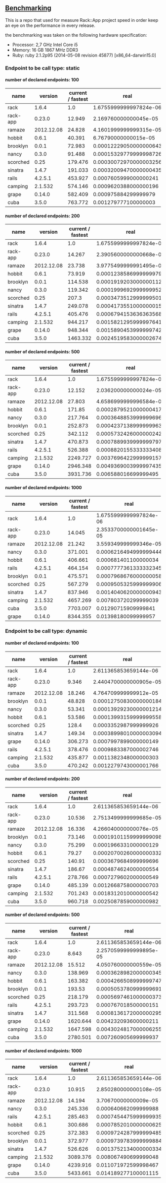 
## [Benchmarking](https://github.com/rack-app/rack-app-benchmark)

This is a repo that used for measure Rack::App project speed in order keep an eye on the performance in every release.

the benchmarking was taken on the following hardware specification:
* Processor: 2,7 GHz Intel Core i5
* Memory: 16 GB 1867 MHz DDR3
* Ruby: ruby 2.1.2p95 (2014-05-08 revision 45877) [x86_64-darwin15.0]


### Endpoint to be call type: static


#### number of declared endpoints: 100

| name                   | version                | current / fastest      | real                   |
| ---------------------- | ---------------------- | ---------------------- | ---------------------- |
| rack                   | 1.6.4                  | 1.0                    | 1.6755999999997824e-06 |
| rack-app               | 0.23.0                 | 12.949                 | 2.169760000000045e-05  |
| ramaze                 | 2012.12.08             | 24.828                 | 4.1601999999999315e-05 |
| hobbit                 | 0.6.1                  | 40.391                 | 6.76790000000015e-05   |
| brooklyn               | 0.0.1                  | 72.983                 | 0.00012229050000000643 |
| nancy                  | 0.3.0                  | 91.488                 | 0.00015329779999998726 |
| scorched               | 0.25                   | 179.476                | 0.00030072970000003256 |
| sinatra                | 1.4.7                  | 191.033                | 0.00032009470000000435 |
| rails                  | 4.2.5.1                | 453.927                | 0.0007605999000000241  |
| camping                | 2.1.532                | 574.146                | 0.0009620388000000196  |
| grape                  | 0.14.0                 | 582.409                | 0.000975884299999979   |
| cuba                   | 3.5.0                  | 763.772                | 0.001279777100000003   |


#### number of declared endpoints: 200

| name                   | version                | current / fastest      | real                   |
| ---------------------- | ---------------------- | ---------------------- | ---------------------- |
| rack                   | 1.6.4                  | 1.0                    | 1.6755999999997824e-06 |
| rack-app               | 0.23.0                 | 14.267                 | 2.3905600000000668e-05 |
| ramaze                 | 2012.12.08             | 23.738                 | 3.9775499999991495e-05 |
| hobbit                 | 0.6.1                  | 73.919                 | 0.00012385869999999795 |
| brooklyn               | 0.0.1                  | 114.538                | 0.00019192030000001126 |
| nancy                  | 0.3.0                  | 119.342                | 0.0001999692999999952  |
| scorched               | 0.25                   | 207.3                  | 0.00034735129999995015 |
| sinatra                | 1.4.7                  | 249.078                | 0.0004173551000000015  |
| rails                  | 4.2.5.1                | 405.476                | 0.0006794153636363568  |
| camping                | 2.1.532                | 944.217                | 0.0015821295999997641  |
| grape                  | 0.14.0                 | 948.344                | 0.0015890453999999742  |
| cuba                   | 3.5.0                  | 1463.332               | 0.0024519583000002674  |


#### number of declared endpoints: 500

| name                   | version                | current / fastest      | real                   |
| ---------------------- | ---------------------- | ---------------------- | ---------------------- |
| rack                   | 1.6.4                  | 1.0                    | 1.6755999999997824e-06 |
| rack-app               | 0.23.0                 | 12.152                 | 2.036200000000024e-05  |
| ramaze                 | 2012.12.08             | 27.803                 | 4.6586999999996584e-05 |
| hobbit                 | 0.6.1                  | 171.85                 | 0.00028795210000004173 |
| nancy                  | 0.3.0                  | 217.764                | 0.0003648853999999696  |
| brooklyn               | 0.0.1                  | 252.873                | 0.00042371389999999634 |
| scorched               | 0.25                   | 342.112                | 0.0005732426000000242  |
| sinatra                | 1.4.7                  | 470.873                | 0.0007889939999999797  |
| rails                  | 4.2.5.1                | 526.388                | 0.0008820155333333408  |
| camping                | 2.1.532                | 2249.727               | 0.0037696422999999157  |
| grape                  | 0.14.0                 | 2946.348               | 0.0049369003999997435  |
| cuba                   | 3.5.0                  | 3931.736               | 0.006588016699999495   |


#### number of declared endpoints: 1000

| name                   | version                | current / fastest      | real                   |
| ---------------------- | ---------------------- | ---------------------- | ---------------------- |
| rack                   | 1.6.4                  | 1.0                    | 1.6755999999997824e-06 |
| rack-app               | 0.23.0                 | 14.045                 | 2.3533700000001645e-05 |
| ramaze                 | 2012.12.08             | 21.242                 | 3.559349999999346e-05  |
| nancy                  | 0.3.0                  | 371.001                | 0.0006216494999999444  |
| hobbit                 | 0.6.1                  | 406.661                | 0.000681401100000034   |
| rails                  | 4.2.5.1                | 464.154                | 0.0007777361333332345  |
| brooklyn               | 0.0.1                  | 475.571                | 0.0007968676000000058  |
| scorched               | 0.25                   | 567.279                | 0.0009505325999999906  |
| sinatra                | 1.4.7                  | 837.946                | 0.0014040620000000943  |
| camping                | 2.1.532                | 4657.269               | 0.007803720299999039   |
| cuba                   | 3.5.0                  | 7703.007               | 0.01290715909999841    |
| grape                  | 0.14.0                 | 8344.355               | 0.01398180099999957    |

### Endpoint to be call type: dynamic


#### number of declared endpoints: 100

| name                   | version                | current / fastest      | real                   |
| ---------------------- | ---------------------- | ---------------------- | ---------------------- |
| rack                   | 1.6.4                  | 1.0                    | 2.611365853659144e-06  |
| rack-app               | 0.23.0                 | 9.346                  | 2.4404700000000905e-05 |
| ramaze                 | 2012.12.08             | 18.246                 | 4.764709999999912e-05  |
| brooklyn               | 0.0.1                  | 48.828                 | 0.00012750830000000184 |
| nancy                  | 0.3.0                  | 53.341                 | 0.00013929230000001214 |
| hobbit                 | 0.6.1                  | 53.586                 | 0.00013993159999999558 |
| scorched               | 0.25                   | 128.4                  | 0.0003352987999999926  |
| sinatra                | 1.4.7                  | 149.34                 | 0.00038998010000003094 |
| grape                  | 0.14.0                 | 306.273                | 0.0007997899000000149  |
| rails                  | 4.2.5.1                | 378.476                | 0.0009883387000002746  |
| camping                | 2.1.532                | 435.877                | 0.0011382348000000303  |
| cuba                   | 3.5.0                  | 470.242                | 0.0012279743000001766  |


#### number of declared endpoints: 200

| name                   | version                | current / fastest      | real                   |
| ---------------------- | ---------------------- | ---------------------- | ---------------------- |
| rack                   | 1.6.4                  | 1.0                    | 2.611365853659144e-06  |
| rack-app               | 0.23.0                 | 10.536                 | 2.7513499999999685e-05 |
| ramaze                 | 2012.12.08             | 16.336                 | 4.266040000000076e-05  |
| brooklyn               | 0.0.1                  | 73.146                 | 0.00019101159999999098 |
| nancy                  | 0.3.0                  | 75.299                 | 0.0001966331000000129  |
| hobbit                 | 0.6.1                  | 79.27                  | 0.00020700260000000332 |
| scorched               | 0.25                   | 140.91                 | 0.0003679684999999696  |
| sinatra                | 1.4.7                  | 186.67                 | 0.0004874624000000554  |
| rails                  | 4.2.5.1                | 278.766                | 0.0007279602000000549  |
| grape                  | 0.14.0                 | 485.139                | 0.0012668758000000703  |
| camping                | 2.1.532                | 701.243                | 0.0018312010000000542  |
| cuba                   | 3.5.0                  | 960.718                | 0.0025087859000000982  |


#### number of declared endpoints: 500

| name                   | version                | current / fastest      | real                   |
| ---------------------- | ---------------------- | ---------------------- | ---------------------- |
| rack                   | 1.6.4                  | 1.0                    | 2.611365853659144e-06  |
| rack-app               | 0.23.0                 | 8.643                  | 2.2570599999999895e-05 |
| ramaze                 | 2012.12.08             | 15.512                 | 4.050760000000559e-05  |
| nancy                  | 0.3.0                  | 138.969                | 0.0003628982000000345  |
| hobbit                 | 0.6.1                  | 163.382                | 0.0004266508999999747  |
| brooklyn               | 0.0.1                  | 193.53                 | 0.0005053780999999691  |
| scorched               | 0.25                   | 218.179                | 0.0005697461000000373  |
| rails                  | 4.2.5.1                | 293.723                | 0.000767018500000151   |
| sinatra                | 1.4.7                  | 311.568                | 0.0008136172000000295  |
| grape                  | 0.14.0                 | 1620.644               | 0.004232093600000211   |
| camping                | 2.1.532                | 1647.598               | 0.0043024817000006255  |
| cuba                   | 3.5.0                  | 2780.501               | 0.007260905699999937   |


#### number of declared endpoints: 1000

| name                   | version                | current / fastest      | real                   |
| ---------------------- | ---------------------- | ---------------------- | ---------------------- |
| rack                   | 1.6.4                  | 1.0                    | 2.611365853659144e-06  |
| rack-app               | 0.23.0                 | 10.915                 | 2.850280000000108e-05  |
| ramaze                 | 2012.12.08             | 14.194                 | 3.70670000000009e-05   |
| nancy                  | 0.3.0                  | 245.336                | 0.000640662099999988   |
| rails                  | 4.2.5.1                | 285.463                | 0.0007454475999999935  |
| hobbit                 | 0.6.1                  | 300.686                | 0.0007852010000000625  |
| scorched               | 0.25                   | 372.383                | 0.0009724287999999485  |
| brooklyn               | 0.0.1                  | 372.977                | 0.0009739783999999884  |
| sinatra                | 1.4.7                  | 526.626                | 0.0013752134000000334  |
| camping                | 2.1.532                | 3089.376               | 0.008067490699999048   |
| grape                  | 0.14.0                 | 4239.916               | 0.011071972599998467   |
| cuba                   | 3.5.0                  | 5433.661               | 0.014189277100001115   |
